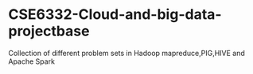 # CSE6332-Cloud-and-big-data-projectbase
Collection of different problem sets in Hadoop mapreduce,PIG,HIVE and Apache Spark
